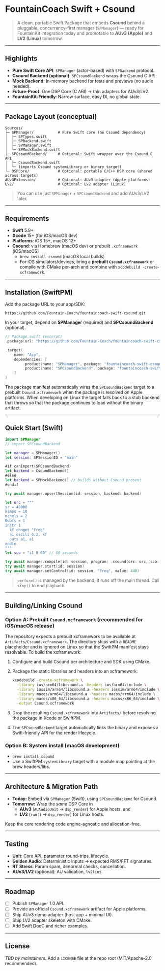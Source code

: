 # FountainCoach Swift + Csound

> A clean, portable Swift Package that embeds **Csound** behind a pluggable,
concurrency-first manager (`SPManager`) — ready for FountainKit integration
today and promotable to **AUv3 (Apple)** and **LV2 (Linux)** tomorrow.

---

## Highlights

- **Pure Swift Core API**: `SPManager` (actor-based) with `SPBackend` protocol.
- **Csound Backend (optional)**: `SPCsoundBackend` wraps the Csound C API.
- **Mock Backend**: In-memory backend for tests and previews (no audio needed).
- **Future-Proof**: One DSP Core (C ABI) → thin adapters for AUv3/LV2.
- **FountainKit-Friendly**: Narrow surface, easy DI, no global state.

---

## Package Layout (conceptual)

```
Sources/
├─ SPManager/           # Pure Swift core (no Csound dependency)
│  ├─ SPTypes.swift
│  ├─ SPBackend.swift
│  ├─ SPManager.swift
│  └─ SPMockBackend.swift
├─ SPCsoundBackend/     # Optional: Swift wrapper over the Csound C API
│  ├─ CsoundBackend.swift
│  └─ (imports Csound systemLibrary or binary target)
└─ DSPCore/             # Optional: portable C/C++ DSP core (shared across targets)
AUv3Extension/          # Optional: AUv3 adapter (Apple platforms)
LV2/                    # Optional: LV2 adapter (Linux)
```

> You can use just `SPManager` + `SPCsoundBackend` and add AUv3/LV2 later.

---

## Requirements

- **Swift** 5.9+
- **Xcode** 15+ (for iOS/macOS dev)
- **Platforms**: iOS 15+, macOS 12+
- **Csound**: via Homebrew (macOS dev) or prebuilt `.xcframework` (iOS/macOS)
  - `brew install csound` (macOS local builds)
  - For iOS simulators/devices, bring a **prebuilt `Csound.xcframework`** or
    compile with CMake per-arch and combine with `xcodebuild -create-xcframework`.

---

## Installation (SwiftPM)

Add the package URL to your app/SDK:

```
https://github.com/Fountain-Coach/fountaincoach-swift-csound.git
```

In your target, depend on **SPManager** (required) and **SPCsoundBackend** (optional).

```swift
// Package.swift (excerpt)
.package(url: "https://github.com/Fountain-Coach/fountaincoach-swift-csound.git", from: "1.0.0"),

.target(
    name: "App",
    dependencies: [
        .product(name: "SPManager", package: "fountaincoach-swift-csound"),
        .product(name: "SPCsoundBackend", package: "fountaincoach-swift-csound")
    ]
)
```

The package manifest automatically wires the `SPCsoundBackend` target to a
prebuilt `Csound.xcframework` when the package is resolved on Apple platforms.
When developing on Linux the target falls back to a stub backend that throws so
that the package continues to load without the binary artifact.

---

## Quick Start (Swift)

```swift
import SPManager
// import SPCsoundBackend

let manager = SPManager()
let session: SPSessionID = "main"

#if canImport(SPCsoundBackend)
let backend = CsoundBackend()
#else
let backend = SPMockBackend() // builds without Csound present
#endif

try await manager.upsertSession(id: session, backend: backend)

let orc = """
sr = 48000
ksmps = 10
nchnls = 2
0dbfs = 1
instr 1
  kf chnget "freq"
  a1 oscili 0.2, kf
  outs a1, a1
endin
"""
let sco = "i1 0 60" // 60 seconds

try await manager.compile(id: session, program: .csound(orc: orc, sco: sco))
try await manager.start(id: session)
try await manager.setControl(id: session, "freq", value: 440)
```

> `perform()` is managed by the backend; it runs off the main thread. Call
`stop()` to end playback.

---

## Building/Linking Csound

### Option A: Prebuilt `Csound.xcframework` (recommended for iOS/macOS release)

The repository expects a prebuilt xcframework to be available at
`Artifacts/Csound.xcframework`. The directory ships with a `README` placeholder
and is ignored on Linux so that the SwiftPM manifest stays resolvable. To build
the xcframework:

1. Configure and build Csound per architecture and SDK using CMake.
2. Package the static libraries and headers into an xcframework:

   ```bash
   xcodebuild -create-xcframework \
     -library ios/arm64/libcsound.a -headers ios/arm64/include \
     -library iossim/arm64/libcsound.a -headers iossim/arm64/include \
     -library macos/arm64/libcsound.a -headers macos/arm64/include \
     -library macos/x86_64/libcsound.a -headers macos/x86_64/include \
     -output Csound.xcframework
   ```
3. Drop the resulting `Csound.xcframework` into `Artifacts/` before resolving the
   package in Xcode or SwiftPM.
4. The `SPCsoundBackend` target automatically links the binary and exposes a
   Swift-friendly API for the render lifecycle.

### Option B: System install (macOS development)
- `brew install csound`
- Use a SwiftPM `systemLibrary` target with a module map pointing at the brew headers/libs.

---

## Architecture & Migration Path

- **Today:** Embed via `SPManager` (Swift), using `SPCsoundBackend` for Csound.
- **Tomorrow:** Wrap the *same* DSP Core in
  - **AUv3** (`AUAudioUnit` → `dsp_render`) for Apple hosts, and
  - **LV2** (`run()` → `dsp_render`) for Linux hosts.

Keep the core rendering code engine-agnostic and allocation-free.

---

## Testing

- **Unit**: Core API, parameter round-trips, lifecycle.
- **Golden Audio**: Deterministic inputs → expected RMS/FFT signatures.
- **RT Stress**: Param spam, denormal checks, cancellation.
- **AUv3/LV2** (optional): AU validation, `lv2lint`.

---

## Roadmap

- [ ] Publish `SPManager` 1.0 API.
- [ ] Provide an official `Csound.xcframework` artifact for Apple platforms.
- [ ] Ship AUv3 demo adapter (host app + minimal UI).
- [ ] Ship LV2 adapter skeleton with CMake.
- [ ] Add Swift DocC and richer examples.

---

## License

_TBD by maintainers._ Add a `LICENSE` file at the repo root (MIT/Apache-2.0 recommended).
